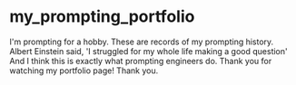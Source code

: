 # my_prompting_portfolio
 I'm prompting for a hobby. These are records of my prompting history.
 Albert Einstein said, 'I struggled for my whole life making a good question'
 And I think this is exactly what prompting engineers do.
 Thank you for watching my portfolio page! Thank you.
